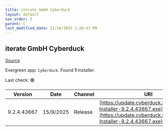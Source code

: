 ```yaml
---
title: iterate GmbH Cyberduck
layout: default
nav_order: 2
parent: C
last_modified_date: 21/10/2025 1:26:47 PM
---
```


## iterate GmbH Cyberduck

[Source](https://cyberduck.io/)

Evergreen app: `Cyberduck`. Found **1** installer.

Last check: 🟢

| Version     | Date      | Channel | URI                                                                                                                                |
| ----------- | --------- | ------- | ---------------------------------------------------------------------------------------------------------------------------------- |
| 9.2.4.43667 | 15/9/2025 | Release | [https://update.cyberduck.io/Cyberduck-Installer-9.2.4.43667.exe](https://update.cyberduck.io/Cyberduck-Installer-9.2.4.43667.exe) |
